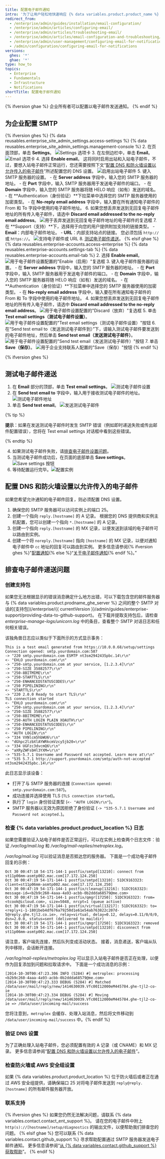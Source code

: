 ```yaml
---
title: 配置电子邮件通知
intro: '为了让用户轻松地快速响应 {% data variables.product.product_name %} 上的活动，您可以配置 {% data variables.product.product_location %} 对议题、拉取请求和提交注释发送电子邮件通知。'
redirect_from:
  - /enterprise/admin/guides/installation/email-configuration/
  - /enterprise/admin/articles/configuring-email/
  - /enterprise/admin/articles/troubleshooting-email/
  - /enterprise/admin/articles/email-configuration-and-troubleshooting/
  - /enterprise/admin/user-management/configuring-email-for-notifications
  - /admin/configuration/configuring-email-for-notifications
versions:
  ghes: '*'
  ghae: '*'
type: how_to
topics:
  - Enterprise
  - Fundamentals
  - Infrastructure
  - Notifications
shortTitle: 配置电子邮件通知
---
```


{% ifversion ghae %}
企业所有者可以配置以电子邮件发送通知。
{% endif %}
## 为企业配置 SMTP

{% ifversion ghes %}
{% data reusables.enterprise_site_admin_settings.access-settings %}
{% data reusables.enterprise_site_admin_settings.management-console %}
2. 在页面顶部，单击 **Settings**。 ![Settings 选项卡](/assets/images/enterprise/management-console/settings-tab.png)
3. 在左侧边栏中，单击 **Email**。 ![Email 选项卡](/assets/images/enterprise/management-console/email-sidebar.png)
4. 选择 **Enable email**。 这将同时启用出站和入站电子邮件，不过，要想入站电子邮件正常运行，您还需要按照下文“[配置 DNS 和防火墙设置以允许传入的电子邮件](#configuring-dns-and-firewall-settings-to-allow-incoming-emails)”所述配置您的 DNS 设置。 ![启用出站电子邮件](/assets/images/enterprise/management-console/enable-outbound-email.png)
5. 键入 SMTP 服务器的设置。
      - 在 **Server address** 字段中，输入您的 SMTP 服务器的地址。
      - 在 **Port** 字段中，输入 SMTP 服务器用于发送电子邮件的端口。
      - 在 **Domain** 字段中，输入您的 SMTP 服务器将随 HELO 响应（如有）发送的域名。
      - 在 **Authentication（身份验证）**下拉菜单中选择您的 SMTP 服务器使用的加密类型。
      - 在 **No-reply email address** 字段中，输入要在所有通知电子邮件的 From 和 To 字段中使用的电子邮件地址。
6. 如果您想丢弃发送到无回复电子邮件地址的所有传入电子邮件，请选中 **Discard email addressed to the no-reply email address**。 ![用于丢弃发送到无回复电子邮件地址的电子邮件的复选框](/assets/images/enterprise/management-console/discard-noreply-emails.png)
7. 在 **Support（支持）**下，选择用于向您的用户提供附加支持的链接类型。
    - **Email**：内部电子邮件地址。
    - **URL**：内部支持站点的链接。 您必须包括 `http://` 或 `https://`。 ![支持电子邮件或 URL](/assets/images/enterprise/management-console/support-email-url.png)
8. [测试电子邮件递送](#testing-email-delivery)。
{% elsif ghae %}
{% data reusables.enterprise-accounts.access-enterprise %}
{% data reusables.enterprise-accounts.settings-tab %}
{% data reusables.enterprise-accounts.email-tab %}
2. 选择 **Enable email**。 ![用于电子邮件设置配置的"Enable（启用）"复选框](/assets/images/enterprise/configuration/ae-enable-email-configure.png)
3. 键入电子邮件服务器的设置。
    - 在 **Server address** 字段中，输入您的 SMTP 服务器的地址。
    - 在 **Port** 字段中，输入 SMTP 服务器用于发送电子邮件的端口。
    - 在 **Domain** 字段中，输入您的 SMTP 服务器将随 HELO 响应（如有）发送的域名。
    - 在 **Authentication（身份验证）**下拉菜单中选择您的 SMTP 服务器使用的加密类型。
    - 在 **No-reply email address** 字段中，输入要在所有通知电子邮件的 From 和 To 字段中使用的电子邮件地址。
4. 如果您想丢弃发送到无回复电子邮件地址的所有传入电子邮件，请选中 **Discard email addressed to the no-reply email address**。 ![用于电子邮件设置配置的"Discard（放弃）"复选框](/assets/images/enterprise/configuration/ae-discard-email.png)
5. 单击 **Test email settings（测试电子邮件设置）**。 ![用于电子邮件设置配置的"Test email settings（测试电子邮件设置）"按钮](/assets/images/enterprise/configuration/ae-test-email.png)
6. 在“Send test email to（发送测试电子邮件到）”下，请输入测试电子邮件要发送到的电子邮件地址，然后单击 **Send test email（发送测试电子邮件）**。 ![用于电子邮件设置配置的"Send test email（发送测试电子邮件）"按钮](/assets/images/enterprise/configuration/ae-send-test-email.png)
7. 单击 **Save（保存）**。 ![用于企业支持联系人配置的"Save（保存）"按钮](/assets/images/enterprise/configuration/ae-save.png)
{% endif %}

{% ifversion ghes %}
## 测试电子邮件递送

1. 在 **Email** 部分的顶部，单击 **Test email settings**。 ![测试电子邮件设置](/assets/images/enterprise/management-console/test-email.png)
2. 在 **Send test email to** 字段中，输入用于接收测试电子邮件的地址。 ![测试电子邮件地址](/assets/images/enterprise/management-console/test-email-address.png)
3. 单击 **Send test email**。 ![发送测试电子邮件](/assets/images/enterprise/management-console/test-email-address-send.png)

  {% tip %}

  **提示**：如果在发送测试电子邮件时发生 SMTP 错误（例如即时递送失败或传出邮件配置错误），您将在 Test email settings 对话框中看到这些错误。

  {% endtip %}

4. 如果测试电子邮件失败，请[排查电子邮件设置问题](#troubleshooting-email-delivery)。
5. 当测试电子邮件成功后，在页面的底部单击 **Save settings**。 ![Save settings 按钮](/assets/images/enterprise/management-console/save-settings.png)
6. 等待配置运行完毕。![配置实例](/assets/images/enterprise/management-console/configuration-run.png)

## 配置 DNS 和防火墙设置以允许传入的电子邮件

如果您希望允许通知的电子邮件回复，则必须配置 DNS 设置。

1. 确保您的 SMTP 服务器可以访问实例上的端口 25。
2. 创建一个指向 `reply.[hostname]` 的 A 记录。 根据您的 DNS 提供商和实例主机配置，您可以创建一个指向 `*.[hostname]` 的 A 记录。
3. 创建一个指向 `reply.[hostname]` 的 MX 记录，以便发送到该域的电子邮件可以路由到实例。
4. 创建一个将 `noreply.[hostname]` 指向 `[hostname]` 的 MX 记录，以便对通知电子邮件中 `cc` 地址的回复可以路由到实例。 更多信息请参阅{% ifversion ghes %}"[配置通知](/github/managing-subscriptions-and-notifications-on-github/configuring-notifications){% else %}“[关于电子邮件通知](/github/receiving-notifications-about-activity-on-github/about-email-notifications){% endif %}。”

## 排查电子邮件递送问题

### 创建支持包

如果您无法根据显示的错误消息确定什么地方出错，可以下载包含您的邮件服务器与 {% data variables.product.prodname_ghe_server %} 之间的整个 SMTP 对话的[支持包](/enterprise/{{ currentVersion }}/admin/guides/enterprise-support/providing-data-to-github-support)。 在下载并提取支持包后，请检查 *enterprise-manage-logs/unicorn.log* 中的条目，查看整个 SMTP 对话日志和任何相关错误。

该独角兽日志应以类似于下面所示的方式显示事务：

```shell
This is a test email generated from https://10.0.0.68/setup/settings
Connection opened: smtp.yourdomain.com:587
-> "220 smtp.yourdomain.com ESMTP nt3sm2942435pbc.14\r\n"
<- "EHLO yourdomain.com\r\n"
-> "250-smtp.yourdomain.com at your service, [1.2.3.4]\r\n"
-> "250-SIZE 35882577\r\n"
-> "250-8BITMIME\r\n"
-> "250-STARTTLS\r\n"
-> "250-ENHANCEDSTATUSCODES\r\n"
-> "250 PIPELINING\r\n"
<- "STARTTLS\r\n"
-> "220 2.0.0 Ready to start TLS\r\n"
TLS connection started
<- "EHLO yourdomain.com\r\n"
-> "250-smtp.yourdomain.com at your service, [1.2.3.4]\r\n"
-> "250-SIZE 35882577\r\n"
-> "250-8BITMIME\r\n"
-> "250-AUTH LOGIN PLAIN XOAUTH\r\n"
-> "250-ENHANCEDSTATUSCODES\r\n"
-> "250 PIPELINING\r\n"
<- "AUTH LOGIN\r\n"
-> "334 VXNlcm5hbWU6\r\n"
<- "dGhpc2lzbXlAYWRkcmVzcy5jb20=\r\n"
-> "334 UGFzc3dvcmQ6\r\n"
<- "aXRyZWFsbHl3YXM=\r\n"
-> "535-5.7.1 Username and Password not accepted. Learn more at\r\n"
-> "535 5.7.1 http://support.yourdomain.com/smtp/auth-not-accepted nt3sm2942435pbc.14\r\n"
```

此日志显示该设备：

* 打开了与 SMTP 服务器的连接 (`Connection opened: smtp.yourdomain.com:587`)。
* 成功连接并选择使用 TLS (`TLS connection started`)。
* 执行了 `login` 身份验证类型 (`<- "AUTH LOGIN\r\n"`)。
* SMTP 服务器以无效为原因拒绝了身份验证 (`-> "535-5.7.1 Username and Password not accepted.`)。

### 检查 {% data variables.product.product_location %} 日志

如果您需要验证入站电子邮件是否正常运行，可以在实例上检查两个日志文件：验证 */var/log/mail.log* 和 */var/log/mail-replies/metroplex.log*。

*/var/log/mail.log* 可以验证消息是否抵达您的服务器。 下面是一个成功电子邮件回复的示例：

```
Oct 30 00:47:18 54-171-144-1 postfix/smtpd[13210]: connect from st11p06mm-asmtp002.mac.com[17.172.124.250]
Oct 30 00:47:19 54-171-144-1 postfix/smtpd[13210]: 51DC9163323: client=st11p06mm-asmtp002.mac.com[17.172.124.250]
Oct 30 00:47:19 54-171-144-1 postfix/cleanup[13216]: 51DC9163323: message-id=<b2b9c260-4aaa-4a93-acbb-0b2ddda68579@me.com>
Oct 30 00:47:19 54-171-144-1 postfix/qmgr[17250]: 51DC9163323: from=<tcook@icloud.com>, size=5048, nrcpt=1 (queue active)
Oct 30 00:47:19 54-171-144-1 postfix/virtual[13217]: 51DC9163323: to=<reply+i-1-1801beb4df676a79250d1e61e54ab763822c207d-5@reply.ghe.tjl2.co.ie>, relay=virtual, delay=0.12, delays=0.11/0/0/0, dsn=2.0.0, status=sent (delivered to maildir)
Oct 30 00:47:19 54-171-144-1 postfix/qmgr[17250]: 51DC9163323: removed
Oct 30 00:47:19 54-171-144-1 postfix/smtpd[13210]: disconnect from st11p06mm-asmtp002.mac.com[17.172.124.250]
```

请注意，客户端先连接，然后队列变成活动状态。 接着，消息递送，客户端从队列中移除，会话断开连接。

*/var/log/mail-replies/metroplex.log* 可以显示入站电子邮件是否正在处理，以便作为回复添加到问题和拉取请求中。 下面是一个成功消息的示例：

```
[2014-10-30T00:47:23.306 INFO (5284) #] metroplex: processing <b2b9c260-4aaa-4a93-acbb-0b2ddda68579@me.com>
[2014-10-30T00:47:23.333 DEBUG (5284) #] Matched /data/user/mail/reply/new/1414630039.Vfc00I12000eM445784.ghe-tjl2-co-ie
[2014-10-30T00:47:23.334 DEBUG (5284) #] Moving /data/user/mail/reply/new/1414630039.Vfc00I12000eM445784.ghe-tjl2-co-ie => /data/user/incoming-mail/success
```

您将注意到，`metroplex` 会缓存、处理入站消息，然后将文件移动到 `/data/user/incoming-mail/success` 中。{% endif %}

### 验证 DNS 设置

为了正确处理入站电子邮件，您必须配置有效的 A 记录（或 CNAME）和 MX 记录。 更多信息请参阅“[配置 DNS 和防火墙设置以允许传入的电子邮件](#configuring-dns-and-firewall-settings-to-allow-incoming-emails)”。

### 检查防火墙或 AWS 安全组设置

如果 {% data variables.product.product_location %} 位于防火墙后或者正在通过 AWS 安全组提供，请确保端口 25 对将电子邮件发送到 `reply@reply.[hostname]` 的所有邮件服务器开放。

### 联系支持
{% ifversion ghes %}
如果您仍然无法解决问题，请联系 {% data variables.contact.contact_ent_support %}。 请在您的电子邮件中附上 `http(s)://[hostname]/setup/diagnostics` 的输出文件，以便帮助我们排查您的问题。
{% elsif ghae %}
您可以联系 {% data variables.contact.github_support %} 寻求帮助配置通过 SMTP 服务器发送电子邮件通知。 更多信息请参阅“[从 {% data variables.contact.github_support %} 获取帮助](/admin/enterprise-support/receiving-help-from-github-support)”。
{% endif %}
